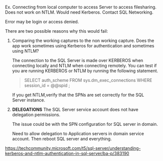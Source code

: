 Ex. Connecting from local computer to access Server to access filesharing.  Does not work on NTLM.  Would need Kerberos.  Contact SQL Networking. 

Error may be login or access denied.

There are two possible reasons why this would fail:

1) Comparing the working captures to the non working capture. Does the app work sometimes using Kerberos for authentication and sometimes using NTLM?

   The connection to the SQL Server is made over KERBEROS when connecting locally and NTLM when connecting remotely. You can test if you are running KERBEROS or NTLM by running the following statement.

   >SELECT auth_scheme FROM sys.dm_exec_connections WHERE session_id = @@spid ;

   If you get NTLM,verify that the SPNs are set correctly for the SQL Server instance.

2.  **DELEGATIONS** The SQL Server service account does not have delegation permissions.

    The issue could be with the SPN configuration for SQL server in domain. 

    Need to allow delegation to Application servers in domain service account. Then reboot SQL server and everything.

https://techcommunity.microsoft.com/t5/sql-server/understanding-kerberos-and-ntlm-authentication-in-sql-server/ba-p/383190 
